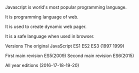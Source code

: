 Javascript is world's most popular programming language.

It is programming language of web.

It is used to create dynamic web pager.

It is a safe language when used in browser.




Versions 
The original JavaScript ES1 ES2 ES3 (1997 1999) 

First main revision ES5(2009)
Second main revision ES6(2015)

All year editions (2016-17-18-19-20)